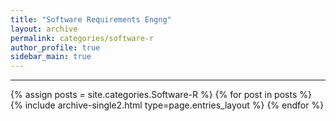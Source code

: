 ```yaml
---
title: "Software Requirements Engng"
layout: archive
permalink: categories/software-r
author_profile: true
sidebar_main: true
---
```


<!-- 공백이 포함되어 있는 카테고리 이름의 경우 site.categories['a b c'] 이런식으로! -->

---

{% assign posts = site.categories.Software-R %}
{% for post in posts %} {% include archive-single2.html type=page.entries_layout %} {% endfor %}
